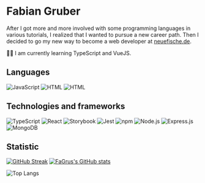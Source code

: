   # Fabian Gruber
  
After I got more and more involved with some programming languages in various tutorials, I realized that I wanted to pursue a new career path. Then I decided to go my new way to become a web developer at [neuefische.de](https://www.neuefische.de/).

👨‍💻 I am currently learning TypeScript and VueJS.

## Languages

![JavaScript](https://img.shields.io/badge/-JavaScript-000?&logo=JavaScript)
![HTML](https://img.shields.io/badge/-HTML-000?logo=HTML5)
![HTML](https://img.shields.io/badge/-CSS3-000?logo=CSS3)

## Technologies and frameworks

![TypeScript](https://img.shields.io/badge/-TypeScript-000?logo=TypeScript)
![React](https://img.shields.io/badge/-React-000?&logo=React)
![Storybook](https://img.shields.io/badge/-Storybook-000?logo=Storybook)
![Jest](https://img.shields.io/badge/-Jest-000?logo=Jest)
![npm](https://img.shields.io/badge/-npm-000?logo=npm)
![Node.js](https://img.shields.io/badge/-Node.js-000?&logo=node.js)
![Express.js](https://img.shields.io/badge/-Expressjs-000?logo=Express)
![MongoDB](https://img.shields.io/badge/-MongoDB-000?logo=MongoDB)



## Statistic

[![GitHub Streak](https://github-readme-streak-stats.herokuapp.com/?user=FaGru&theme=dark)](https://git.io/streak-stats) [![FaGrus's GitHub stats](https://github-readme-stats.vercel.app/api?username=FaGru&show_icons=true&theme=dark)](https://github.com/anuraghazra/github-readme-stats)

![Top Langs](https://github-readme-stats.vercel.app/api/top-langs/?username=FaGru&theme=dark)


  
